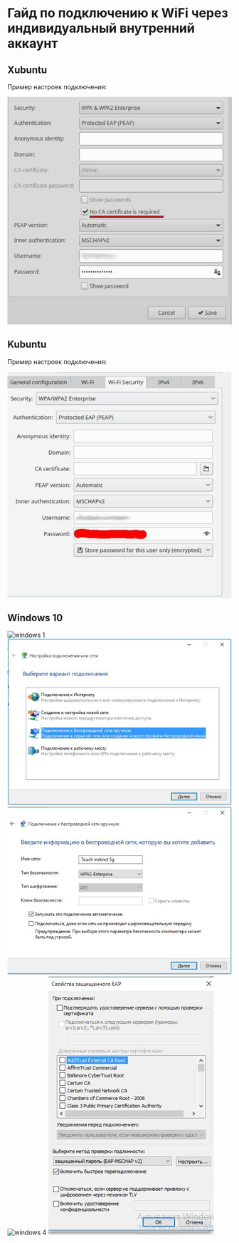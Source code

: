 # Гайд по подключению к WiFi через индивидуальный внутренний аккаунт

## Xubuntu

Пример настроек подключения:

![xubuntu](./images/wifi/wifi.xubuntu.jpg)

## Kubuntu

Пример настроек подключения:

![kubuntu](./images/wifi/wifi.kubuntu.jpg)

## Windows 10

![windows 1](./images/wifi/wifi.windows10.1.jpg)
![windows 2](./images/wifi/wifi.windows10.2.jpg)
![windows 3](./images/wifi/wifi.windows10.3.jpg)
![windows 4](./images/wifi/wifi.windows10.4.jpg)
![windows 5](./images/wifi/wifi.windows10.5.jpg)
